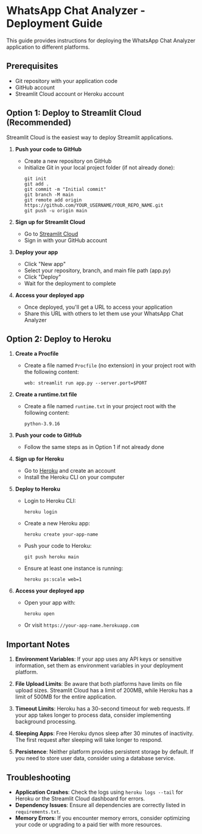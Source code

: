 # WhatsApp Chat Analyzer - Deployment Guide

This guide provides instructions for deploying the WhatsApp Chat Analyzer application to different platforms.

## Prerequisites

- Git repository with your application code
- GitHub account
- Streamlit Cloud account or Heroku account

## Option 1: Deploy to Streamlit Cloud (Recommended)

Streamlit Cloud is the easiest way to deploy Streamlit applications.

1. **Push your code to GitHub**
   - Create a new repository on GitHub
   - Initialize Git in your local project folder (if not already done):
     ```
     git init
     git add .
     git commit -m "Initial commit"
     git branch -M main
     git remote add origin https://github.com/YOUR_USERNAME/YOUR_REPO_NAME.git
     git push -u origin main
     ```

2. **Sign up for Streamlit Cloud**
   - Go to [Streamlit Cloud](https://streamlit.io/cloud)
   - Sign in with your GitHub account

3. **Deploy your app**
   - Click "New app"
   - Select your repository, branch, and main file path (app.py)
   - Click "Deploy"
   - Wait for the deployment to complete

4. **Access your deployed app**
   - Once deployed, you'll get a URL to access your application
   - Share this URL with others to let them use your WhatsApp Chat Analyzer

## Option 2: Deploy to Heroku

1. **Create a Procfile**
   - Create a file named `Procfile` (no extension) in your project root with the following content:
     ```
     web: streamlit run app.py --server.port=$PORT
     ```

2. **Create a runtime.txt file**
   - Create a file named `runtime.txt` in your project root with the following content:
     ```
     python-3.9.16
     ```

3. **Push your code to GitHub**
   - Follow the same steps as in Option 1 if not already done

4. **Sign up for Heroku**
   - Go to [Heroku](https://www.heroku.com/) and create an account
   - Install the Heroku CLI on your computer

5. **Deploy to Heroku**
   - Login to Heroku CLI:
     ```
     heroku login
     ```
   - Create a new Heroku app:
     ```
     heroku create your-app-name
     ```
   - Push your code to Heroku:
     ```
     git push heroku main
     ```
   - Ensure at least one instance is running:
     ```
     heroku ps:scale web=1
     ```

6. **Access your deployed app**
   - Open your app with:
     ```
     heroku open
     ```
   - Or visit `https://your-app-name.herokuapp.com`

## Important Notes

1. **Environment Variables**: If your app uses any API keys or sensitive information, set them as environment variables in your deployment platform.

2. **File Upload Limits**: Be aware that both platforms have limits on file upload sizes. Streamlit Cloud has a limit of 200MB, while Heroku has a limit of 500MB for the entire application.

3. **Timeout Limits**: Heroku has a 30-second timeout for web requests. If your app takes longer to process data, consider implementing background processing.

4. **Sleeping Apps**: Free Heroku dynos sleep after 30 minutes of inactivity. The first request after sleeping will take longer to respond.

5. **Persistence**: Neither platform provides persistent storage by default. If you need to store user data, consider using a database service.

## Troubleshooting

- **Application Crashes**: Check the logs using `heroku logs --tail` for Heroku or the Streamlit Cloud dashboard for errors.
- **Dependency Issues**: Ensure all dependencies are correctly listed in `requirements.txt`.
- **Memory Errors**: If you encounter memory errors, consider optimizing your code or upgrading to a paid tier with more resources.
